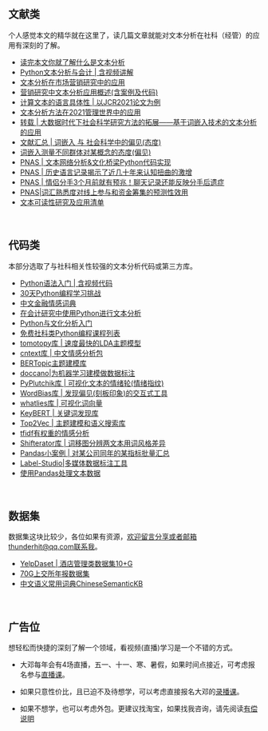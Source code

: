 ## 文献类

个人感觉本文的精华就在这里了，读几篇文章就能对文本分析在社科（经管）的应用有深刻的了解。

- [读完本文你就了解什么是文本分析](https://hidadeng.github.io/blog/read_this_you_will_know_what_is_text_mining)
- [Python文本分析与会计 | 含视频讲解](accountingtext)
- [文本分析在市场营销研究中的应用](https://hidadeng.github.io/blog/text_mining_in_marketing_research)
- [营销研究中文本分析应用概述(含案例及代码)](https://hidadeng.github.io/blog/automate_text_analysis_in_market)
- [计算文本的语言具体性 | 以JCR2021论文为例](https://hidadeng.github.io/blog/jcr_concreteness_computation)
- [文本分析方法在2021管理世界中的应用](https://hidadeng.github.io/blog/text_mining_in_2021_management_world)
- [转载 | 大数据时代下社会科学研究方法的拓展——基于词嵌入技术的文本分析的应用](https://hidadeng.github.io/blog/wordembeddingsinsocialscience)
- [文献汇总 | 词嵌入 与 社会科学中的偏见(态度)](https://hidadeng.github.io/blog/literatureembeddings)
- [词嵌入测量不同群体对某概念的态度(偏见)](https://hidadeng.github.io/blog/embeddingsandattitude)
- [PNAS | 文本网络分析&文化桥梁Python代码实现](https://hidadeng.github.io/blog/pnas_culture_bridges)
- [PNAS | 历史语言记录揭示了近几十年来认知扭曲的激增](https://hidadeng.github.io/blog/pnas_historical_language)
- [PNAS | 情侣分手3个月前就有预兆！聊天记录还能反映分手后遗症](https://hidadeng.github.io/blog/pnas_love_separate)
- [PNAS|词汇熟悉度对线上参与和资金筹集的预测性效用](https://hidadeng.github.io/blog/pnas_text_fluency)
- [文本可读性研究及应用清单](https://hidadeng.github.io/blog/text_readability)


<br>


## 代码类

本部分选取了与社科相关性较强的文本分析代码或第三方库。

- [Python语法入门 | 含视频代码](https://hidadeng.github.io/blog/dadeng_python_basic_tutorial)
- [30天Python编程学习挑战](https://hidadeng.github.io/blog/30_days_of_python)
- [中文金融情感词典](https://hidadeng.github.io/blog/chinese_financial_dictionary)
- [在会计研究中使用Python进行文本分析](https://hidadeng.github.io/blog/text_mining_in_accouting_research)
- [Python与文化分析入门](https://hidadeng.github.io/blog/culture_analysis)
- [免费社科类Python编程课程列表](https://hidadeng.github.io/blog/course_recommendation_about_social_science)
- [tomotopy库 | 速度最快的LDA主题模型](https://hidadeng.github.io/blog/tomotopy_is_the_fastest_topic_model)
- [cntext库 | 中文情感分析包](https://hidadeng.github.io/blog/cntext_simplification)
- [BERTopic主题建模库](https://hidadeng.github.io/blog/bertopic)
- [doccano|为机器学习建模做数据标注](https://hidadeng.github.io/blog/doccano_text_anotation)
- [PyPlutchik库 | 可视化文本的情绪轮(情绪指纹)](https://hidadeng.github.io/blog/pyplutchik_emotion_circle)
- [WordBias库 | 发现偏见(刻板印象)的交互式工具](https://hidadeng.github.io/blog/wordbias)
- [whatlies库 | 可视化词向量](https://hidadeng.github.io/blog/whatlies_word2vec)
- [KeyBERT | 关键词发现库](https://hidadeng.github.io/blog/keybert)
- [Top2Vec | 主题建模和语义搜索库](https://hidadeng.github.io/blog/top2vec)
- [tfidf有权重的情感分析](https://hidadeng.github.io/blog/weighted_tfidf_sentiment_analysis)
- [Shifterator库 | 词移图分辨两文本用词风格差异](https://hidadeng.github.io/blog/shifterator_text_vis)
- [Pandas小案例 | 对某公司同年的某指标批量汇总](https://hidadeng.github.io/blog/pandas_example_company_analysis)
- [Label-Studio|多媒体数据标注工具](https://hidadeng.github.io/blog/label_studio_test)
- [使用Pandas处理文本数据](https://hidadeng.github.io/blog/text_analysis_in_pandas)




<br>

## 数据集

数据集这块比较少，各位如果有资源，欢迎留言分享或者邮箱thunderhit@qq.com联系我。

- [YelpDaset | 酒店管理类数据集10+G](https://hidadeng.github.io/blog/yelpdataset_10g)
- [70G上交所年报数据集](https://hidadeng.github.io/blog/70g_china_market_anunal_report_datasets)
- [中文语义常用词典ChineseSemanticKB](https://hidadeng.github.io/blog/chinese_semantic_lb)


<br>



## 广告位

想轻松而快捷的深刻了解一个领域，看视频(直播)学习是一个不错的方式。

- 大邓每年会有4场直播，五一、十一、寒、暑假，如果时间点接近，可考虑报名参与[直播课](https://hidadeng.github.io/blog/2022-05-workshop/7-Python.html)。

- 如果只意性价比，且已迫不及待想学，可以考虑直接报名大邓的[录播课](https://hidadeng.github.io/blog/management_python_course)。

- 如果不想学，也可以考虑外包。更建议找淘宝，如果找我咨询，请先阅读[有偿说明](https://hidadeng.github.io/blog/paid_for_service)


